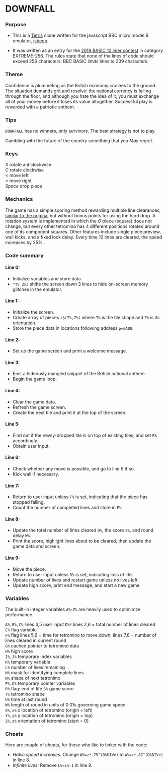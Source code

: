 # DOWNFALL

### Purpose

* This is a [Tetris](https://tetris.wiki/) clone written for the javascript BBC micro model B emulator, [jsbeeb](https://bbc.godbolt.org/).

* It was written as an entry for the [2019 BASIC 10 liner contest](http://gkanold.wixsite.com/homeputerium/kopie-von-basic-10liners-2019) in category EXTREME-256. The rules state that none of the lines of code should exceed 256 characters: BBC BASIC limits lines to 239 characters.

### Theme

Confidence is plummeting as the British economy crashes to the ground. The situation demands grit and resolve: the national currency is falling through the floor, and although you hate the idea of it, you must exchange all of your money before it loses its value altogether. Successful play is rewarded with a patriotic anthem.

### Tips

`DOWNFALL` has no winners, only survivors. The best strategy is not to play.

Gambling with the future of the country something that you *May* regret.

### Keys

*X* rotate anticlockwise  
*C* rotate clockwise  
*<* move left  
*>* move right  
*Space* drop piece

### Mechanics

The game has a simple scoring method rewarding multiple line clearances, [similar to the original](https://tetris.wiki/Scoring) but without bonus points for using the hard drop. A rotation system is implemented in which the *O* piece (square) does not change, but every other tetromino has 4 different positions rotated around one of its component squares. Other features include single piece preview, wall kicks, and a fixed lock delay. Every time 10 lines are cleared, the speed increases by 25%.

### Code summary

#### Line 0:  
* Initialize variables and store data.  
* `*TV 253` shifts the screen down 3 lines to hide on-screen memory glitches in the emulator.  

#### Line 1:  
* Initialize the screen.  
* Create array of pieces `t$(T%,Z%)` where `T%` is the tile shape and `Z%` is its orientation.  
* Store the piece data in locations following address `p=&A00`.

#### Line 2:  
* Set up the game screen and print a welcome message.  

#### Line 3:  
* Emit a hideously mangled snippet of the British national anthem.  
* Begin the game loop.  

#### Line 4:  
* Clear the game data.  
* Refresh the game screen.  
* Create the next tile and print it at the top of the screen.  

#### Line 5:  
* Find out if the newly-dropped tile is on top of existing tiles, and set `R%` accordingly.  
* Obtain user input.  

#### Line 6:  
* Check whether any move is possible, and go to line 9 if so.  
* Kick wall if necessary.  

#### Line 7:  
* Return to user input unless `F%` is set, indicating that the piece has stopped falling.  
* Count the number of completed lines and store in `F%`.  

#### Line 8:  
* Update the total number of lines cleared `D%`, the score `S%`, and round delay `W%`.  
* Print the score, highlight lines about to be cleared, then update the game data and screen.  

#### Line 9:  
* Move the piece.  
* Return to user input unless `R%` is set, indicating loss of life.  
* Update number of lives and restart game unless no lives left.  
* Update high score, print end message, and start a new game.  

### Variables

The built-in integer variables `A%`-`Z%` are heavily used to optimimze performance.

`A%,B%,C%` lines 4,5 user input 
`D%*` lines 2,6 = total number of lines cleared  
`E%` flag variable   
`F%` flag lines 5,6 = time for tetromino to move down; lines 7,8 = number of lines cleared in current round  
`G%` cached pointer to tetromino data  
`H%` high score    
`I%,J%` temporary index variables  
`K%` temporary variable  
`L%` number of lives remaining  
`M%` mask for identifying complete lines  
`N%` shape of next tetronimo  
`P%,Q%` temporary pointer variables  
`R%` flag: end of life
`S%` game score  
`T%` tetromino shape  
`U%` time at last round  
`W%` length of round in units of 0.01s governing game speed  
`X%,x%` x location of tetromino (origin = left)  
`Y%,y%` y location of tetromino (origin = top)  
`Z%,z%` orientation of tetromino (start = 0)  

### Cheats

Here are couple of cheats, for those who like to tinker with the code:

* *Halve speed increases:* Change `W%=z*.75^(D%DIVe)` to `W%=z*.87^(D%DIVe)` in line 8.  
* *Infinite lives:* Remove `L%=L%-1` in line 9.  

